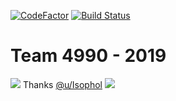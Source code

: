 [![CodeFactor](https://www.codefactor.io/repository/github/gryphon-robotics-4990/2019/badge)](https://www.codefactor.io/repository/github/gryphon-robotics-4990/2019)
[![Build Status](https://travis-ci.org/Gryphon-Robotics-4990/2019.svg?branch=master)](https://travis-ci.org/Gryphon-Robotics-4990/2019)
# Team 4990 - 2019
![](https://i.redd.it/o7il3yuz9tg11.gif)
Thanks [@u/Isophol](https://www.reddit.com/r/FRC/comments/97jkir/a_small_animation_i_made_for_the_deep_space_logo/)
![](https://www.firstinspires.org/sites/default/files/uploads/resource_library/brand/FIRSTRobotics_iconHorz_RGB.jpg)


